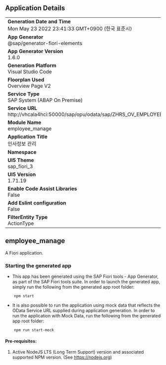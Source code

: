 ## Application Details
|               |
| ------------- |
|**Generation Date and Time**<br>Mon May 23 2022 23:41:33 GMT+0900 (한국 표준시)|
|**App Generator**<br>@sap/generator-fiori-elements|
|**App Generator Version**<br>1.6.0|
|**Generation Platform**<br>Visual Studio Code|
|**Floorplan Used**<br>Overview Page V2|
|**Service Type**<br>SAP System (ABAP On Premise)|
|**Service URL**<br>http://vhcala4hci:50000/sap/opu/odata/sap/ZHRS_OV_EMPLOYEE
|**Module Name**<br>employee_manage|
|**Application Title**<br>인사정보 관리 |
|**Namespace**<br>|
|**UI5 Theme**<br>sap_fiori_3|
|**UI5 Version**<br>1.71.19|
|**Enable Code Assist Libraries**<br>False|
|**Add Eslint configuration**<br>False|
|**FilterEntity Type**<br>ActionType|

## employee_manage

A Fiori application.

### Starting the generated app

-   This app has been generated using the SAP Fiori tools - App Generator, as part of the SAP Fiori tools suite.  In order to launch the generated app, simply run the following from the generated app root folder:

```
    npm start
```

- It is also possible to run the application using mock data that reflects the OData Service URL supplied during application generation.  In order to run the application with Mock Data, run the following from the generated app root folder:

```
    npm run start-mock
```

#### Pre-requisites:

1. Active NodeJS LTS (Long Term Support) version and associated supported NPM version.  (See https://nodejs.org)


